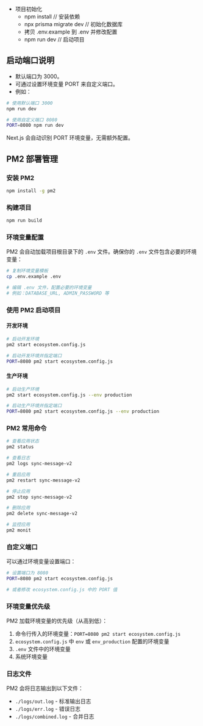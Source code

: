 * 项目初始化
  * npm install  // 安装依赖
  * npx prisma migrate dev // 初始化数据库
  * 拷贝 .env.example 到 .env 并修改配置
  * npm run dev // 启动项目

## 启动端口说明
- 默认端口为 3000。
- 可通过设置环境变量 PORT 来自定义端口。
- 例如：

```bash
# 使用默认端口 3000
npm run dev

# 使用自定义端口 8080
PORT=8080 npm run dev
```

Next.js 会自动识别 PORT 环境变量，无需额外配置。

## PM2 部署管理

### 安装 PM2
```bash
npm install -g pm2
```

### 构建项目
```bash
npm run build
```

### 环境变量配置
PM2 会自动加载项目根目录下的 `.env` 文件。确保你的 `.env` 文件包含必要的环境变量：

```bash
# 复制环境变量模板
cp .env.example .env

# 编辑 .env 文件，配置必要的环境变量
# 例如：DATABASE_URL, ADMIN_PASSWORD 等
```

### 使用 PM2 启动项目

#### 开发环境
```bash
# 启动开发环境
pm2 start ecosystem.config.js

# 启动开发环境并指定端口
PORT=8080 pm2 start ecosystem.config.js
```

#### 生产环境
```bash
# 启动生产环境
pm2 start ecosystem.config.js --env production

# 启动生产环境并指定端口
PORT=8080 pm2 start ecosystem.config.js --env production
```

### PM2 常用命令
```bash
# 查看应用状态
pm2 status

# 查看日志
pm2 logs sync-message-v2

# 重启应用
pm2 restart sync-message-v2

# 停止应用
pm2 stop sync-message-v2

# 删除应用
pm2 delete sync-message-v2

# 监控应用
pm2 monit
```

### 自定义端口
可以通过环境变量设置端口：
```bash
# 设置端口为 8080
PORT=8080 pm2 start ecosystem.config.js

# 或者修改 ecosystem.config.js 中的 PORT 值
```

### 环境变量优先级
PM2 加载环境变量的优先级（从高到低）：
1. 命令行传入的环境变量：`PORT=8080 pm2 start ecosystem.config.js`
2. `ecosystem.config.js` 中 `env` 或 `env_production` 配置的环境变量
3. `.env` 文件中的环境变量
4. 系统环境变量

### 日志文件
PM2 会将日志输出到以下文件：
- `./logs/out.log` - 标准输出日志
- `./logs/err.log` - 错误日志  
- `./logs/combined.log` - 合并日志